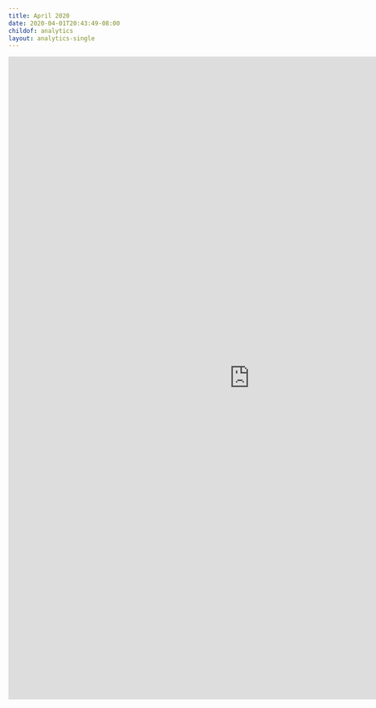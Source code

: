 ```yaml
---
title: April 2020
date: 2020-04-01T20:43:49-08:00
childof: analytics
layout: analytics-single
---
```

<iframe width="960" height="1280" src="https://datastudio.google.com/embed/reporting/3de96d45-ec6b-408c-8c41-242b23a0eecc/page/tk68" frameborder="0" style="border:0" allowfullscreen></iframe>